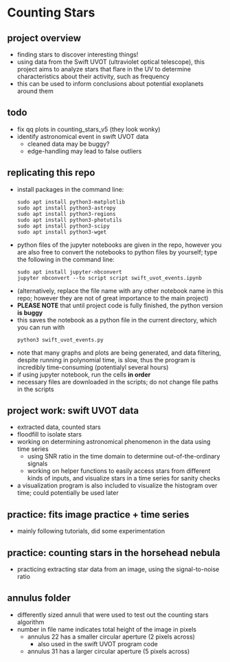 # Counting Stars

## project overview
- finding stars to discover interesting things!
- using data from the Swift UVOT (ultraviolet optical telescope), this project aims to analyze stars that flare in the UV to determine characteristics about their activity, such as frequency
- this can be used to inform conclusions about potential exoplanets around them

## todo
- fix qq plots in counting_stars_v5 (they look wonky)
- identify astronomical event in swift UVOT data
  - cleaned data may be buggy?
  - edge-handling may lead to false outliers

## replicating this repo
- install packages in the command line:
  ```
  sudo apt install python3-matplotlib 
  sudo apt install python3-astropy
  sudo apt install python3-regions
  sudo apt install python3-photutils
  sudo apt install python3-scipy
  sudo apt install python3-wget
  ```
- python files of the jupyter notebooks are given in the repo, however
you are also free to convert the notebooks to python files by yourself; type
the following in the command line:
  ```
  sudo apt install jupyter-nbconvert
  jupyter nbconvert --to script script swift_uvot_events.ipynb
  ```
- (alternatively, replace the file name with any other notebook name in this repo; however they are not of great importance to the main project)
- **PLEASE NOTE** that until project code is fully finished, the python version **is buggy**
- this saves the notebook as a python file in the current directory, which you can run with
  ```
  python3 swift_uvot_events.py
  ```
- note that many graphs and plots are being generated, and data filtering, despite running in polynomial time, is slow, thus the program is incredibly time-consuming (potentialyl several hours) 
- if using jupyter notebook, run the cells **in order** 
- necessary files are downloaded in the scripts; do not change file paths in the scripts

## project work: swift UVOT data
- extracted data, counted stars
- floodfill to isolate stars
- working on determining astronomical phenomenon in the data using time series
  - using SNR ratio in the time domain to determine out-of-the-ordinary signals
  - working on helper functions to easily access stars from different kinds of
  inputs, and visualize stars in a time series for sanity checks
- a visualization program is also included to visualize the histogram over time; could potentially be used later

## practice: fits image practice + time series
- mainly following tutorials, did some experimentation

## practice: counting stars in the horsehead nebula
- practicing extracting star data from an image, using the signal-to-noise
ratio

## annulus folder
- differently sized annuli that were used to test out the counting stars algorithm
- number in file name indicates total height of the image in pixels
  - annulus 22 has a smaller circular aperture (2 pixels across)
    - also used in the swift UVOT program code
  - annulus 31 has a larger circular aperture (5 pixels across)
  
